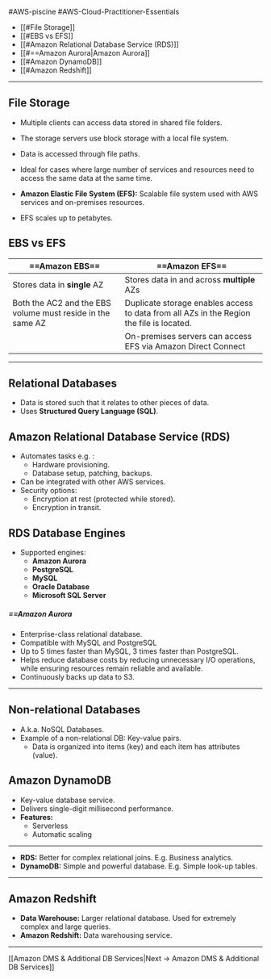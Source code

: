 #AWS-piscine #AWS-Cloud-Practitioner-Essentials 

- [[#File Storage]]
- [[#EBS vs EFS]]
- [[#Amazon Relational Database Service (RDS)]]
- [[#==Amazon Aurora|Amazon Aurora]]
- [[#Amazon DynamoDB]]
- [[#Amazon Redshift]]

---------
## File Storage
- Multiple clients can access data stored in shared file folders.
- The storage servers use block storage with a local file system.
- Data is accessed through file paths.

- Ideal for cases where large number of services and resources need to access the same data at the same time.
- **Amazon Elastic File System (EFS):** Scalable file system used with AWS services and on-premises resources.
- EFS scales up to petabytes.

## EBS vs EFS

| **==Amazon EBS==** | **==Amazon EFS==** |
|--|--|
| Stores data in **single** AZ | Stores data in and across **multiple** AZs |
| Both the AC2 and the EBS volume must reside in the same AZ | Duplicate storage enables access to data from all AZs in the Region the file is located.|
|| On-premises servers can access EFS via Amazon Direct Connect |

--------
## Relational Databases
- Data is stored such that it relates to other pieces of data.
- Uses **Structured Query Language (SQL)**.
## Amazon Relational Database Service (RDS)
- Automates tasks e.g. :
	- Hardware provisioning.
	- Database setup, patching, backups.
- Can be integrated with other AWS services.
- Security options:
	- Encryption at rest (protected while stored).
	- Encryption in transit.

## RDS Database Engines
- Supported engines:
	- **Amazon Aurora**
	- **PostgreSQL**
	- **MySQL**
	- **Oracle Database**
	- **Microsoft SQL Server**

##### ==Amazon Aurora
- Enterprise-class relational database.
- Compatible with MySQL and PostgreSQL
- Up to 5 times faster than MySQL, 3 times faster than PostgreSQL.
- Helps reduce database costs by reducing unnecessary I/O operations, while ensuring resources remain reliable and available.
- Continuously backs up data to S3.

----
## Non-relational Databases
- A.k.a. NoSQL Databases.
- Example of a non-relational DB: Key-value pairs.
	- Data is organized into items (key) and each item has attributes (value).
## Amazon DynamoDB
- Key-value database service.
- Delivers single-digit millisecond performance.
- **Features:**
	- Serverless
	- Automatic scaling

----

- **RDS:** Better for complex relational joins. E.g. Business analytics.
- **DynamoDB:** Simple and powerful database. E.g. Simple look-up tables.

----
## Amazon Redshift
- **Data Warehouse:** Larger relational database. Used for extremely complex and large queries.
- **Amazon Redshift:** Data warehousing service.

-------

[[Amazon DMS & Additional DB Services|Next -> Amazon DMS & Additional DB Services]]

